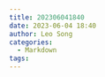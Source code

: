 ```yaml
---
title: 202306041840
date: 2023-06-04 18:40
author: Leo Song
categories:
  - Markdown
tags:
---
```


##
